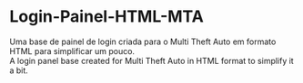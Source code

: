 # Login-Painel-HTML-MTA
Uma base de painel de login criada para o Multi Theft Auto em formato HTML para simplificar um pouco.  
A login panel base created for Multi Theft Auto in HTML format to simplify it a bit.
